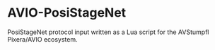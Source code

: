 # AVIO-PosiStageNet
PosiStageNet protocol input written as a Lua script for the AVStumpfl Pixera/AVIO ecosystem. 
